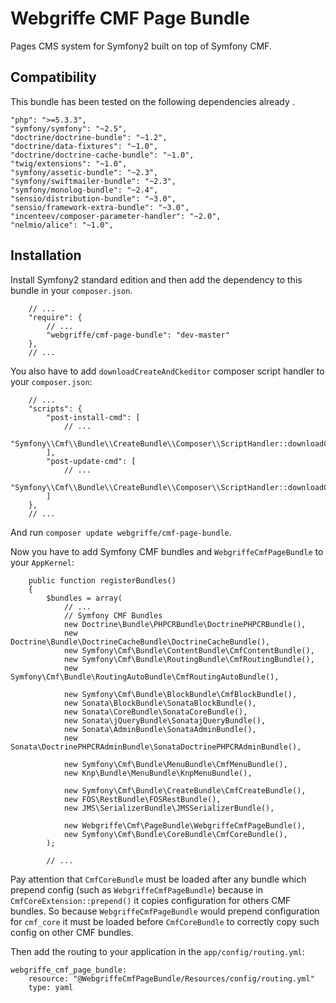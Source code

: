 Webgriffe CMF Page Bundle
=========================

Pages CMS system for Symfony2 built on top of Symfony CMF.

Compatibility
-------------

This bundle has been tested on the following dependencies already .

```
"php": ">=5.3.3",
"symfony/symfony": "~2.5",
"doctrine/doctrine-bundle": "~1.2",
"doctrine/data-fixtures": "~1.0",
"doctrine/doctrine-cache-bundle": "~1.0",
"twig/extensions": "~1.0",
"symfony/assetic-bundle": "~2.3",
"symfony/swiftmailer-bundle": "~2.3",
"symfony/monolog-bundle": "~2.4",
"sensio/distribution-bundle": "~3.0",
"sensio/framework-extra-bundle": "~3.0",
"incenteev/composer-parameter-handler": "~2.0",
"nelmio/alice": "~1.0",
```

Installation
------------

Install Symfony2 standard edition and then add the dependency to this bundle in your `composer.json`.

```
	// ...
	"require": {
		// ...
        "webgriffe/cmf-page-bundle": "dev-master"
    },
    // ...
```

You also have to add `downloadCreateAndCkeditor` composer script handler to your `composer.json`:

```
	// ...
    "scripts": {
        "post-install-cmd": [
        	// ...
        	"Symfony\\Cmf\\Bundle\\CreateBundle\\Composer\\ScriptHandler::downloadCreateAndCkeditor"
        ],
        "post-update-cmd": [
        	// ...
        	"Symfony\\Cmf\\Bundle\\CreateBundle\\Composer\\ScriptHandler::downloadCreateAndCkeditor",
        ]
    },
    // ...
```
And run `composer update webgriffe/cmf-page-bundle`.

Now you have to add Symfony CMF bundles and `WebgriffeCmfPageBundle` to your `AppKernel`:

```
    public function registerBundles()
    {
        $bundles = array(
        	// ...
        	// Symfony CMF Bundles
            new Doctrine\Bundle\PHPCRBundle\DoctrinePHPCRBundle(),
            new Doctrine\Bundle\DoctrineCacheBundle\DoctrineCacheBundle(),
            new Symfony\Cmf\Bundle\ContentBundle\CmfContentBundle(),
            new Symfony\Cmf\Bundle\RoutingBundle\CmfRoutingBundle(),
            new Symfony\Cmf\Bundle\RoutingAutoBundle\CmfRoutingAutoBundle(),

            new Symfony\Cmf\Bundle\BlockBundle\CmfBlockBundle(),
            new Sonata\BlockBundle\SonataBlockBundle(),
            new Sonata\CoreBundle\SonataCoreBundle(),
            new Sonata\jQueryBundle\SonatajQueryBundle(),
            new Sonata\AdminBundle\SonataAdminBundle(),
            new Sonata\DoctrinePHPCRAdminBundle\SonataDoctrinePHPCRAdminBundle(),

            new Symfony\Cmf\Bundle\MenuBundle\CmfMenuBundle(),
            new Knp\Bundle\MenuBundle\KnpMenuBundle(),

            new Symfony\Cmf\Bundle\CreateBundle\CmfCreateBundle(),
            new FOS\RestBundle\FOSRestBundle(),
            new JMS\SerializerBundle\JMSSerializerBundle(),

            new Webgriffe\Cmf\PageBundle\WebgriffeCmfPageBundle(),
            new Symfony\Cmf\Bundle\CoreBundle\CmfCoreBundle(),
        );
        
        // ...
```

Pay attention that `CmfCoreBundle` must be loaded after any bundle which prepend config (such as `WebgriffeCmfPageBundle`) because in `CmfCoreExtension::prepend()` it copies configuration for others CMF bundles. So because `WebgriffeCmfPageBundle` would prepend configuration for `cmf_core` it must be loaded before `CmfCoreBundle` to correctly copy such config on other CMF bundles.

Then add the routing to your application in the `app/config/routing.yml`:

```
webgriffe_cmf_page_bundle:
    resource: "@WebgriffeCmfPageBundle/Resources/config/routing.yml"
    type: yaml
```
